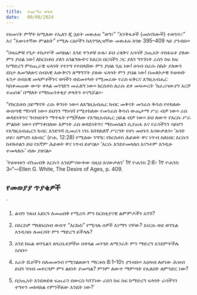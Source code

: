 ```yaml
---
title:  ተጨማሪ ሀሳብ
date:   09/08/2024
---
```



የዘመናት ምኞት ከሚለው የኤለን ጂ ኋይት መጽሐፍ “ወግ፣” “እንቅፋቶች (መሰናክሎች) ተወገዱ፣” እና “እውነተኛው ምልክት” የሚሉ ርዕሶችን ከእንግሊዝኛው መጽሐፍ ከገጽ 395–409 ላይ ያንብቡ።

“በዛሬዎቹ የጌታ ተከታዮች መካከል፣ እንደ ጥንቶቹ ሁሉ፣ ይህ ረቂቅና አሳሳች ኃጢአት ተስፋፍቶ ያለው ምን ያህል ነው! ለክርስቶስ ያለን አገልግሎትና ከእርስ በርሳችን ጋር ያለን ግንኙነት ራስን ከፍ ከፍ ከማድረግ ምስጢራዊ ፍላጎት የተነሣ የተበላሸው ምን ያህል ጊዜ ነው! ሀሳብ በራሱ ስኬት ያለውን ደስታ ለመግለጽና ሰብአዊ እውቅናን ለማግኘት ያለው ፍላጎት ምን ያህል ነው! በመለኮታዊ ትዕዛዛት ፋንታ ሰብአዊ መላምቶችንና ወጎችን ወደመተካት የሚመራው የራስ ፍቅርና እግዚአብሔር ካስቀመጠው ውጭ ቀላል መንገድን መፈለግ ነው። ክርስቶስ ለራሱ ደቀ መዛሙርት ‘ከፈሪሳውያን እርሾ ተጠበቁ’ በማለት የማስጠንቀቂያ ቃላትን ተናግሯል።-

“የክርስቶስ ኃይማኖት ራሱ ቅንነት ነው። ለእግዚአብሔር ክብር መቅናት መንፈስ ቅዱስ የተከለው ውስጣዊ ማነሳሻ ነው። ይህንን ማነሳሻ የሚተክለው የመንፈስ ቅዱስ ውጤታማ ሥራ ብቻ ነው። ራስ ወዳድነትንና ግብዝነትን ማጥፋት የሚችለው የእግዚአብሔር ኃይል ብቻ ነው። ይህ ለውጥ የእርሱ ሥራ ምልክት ነው። የምንቀበለው እምነት ራስ ወዳድነትንና ማስመሰልን ሲያጠፋ እና የራሳችንን ሳይሆን የእግዚአብሔርን ክብር እንድንሻ ሲመራን ነገሩ ከትክክለኛ ሥርዓት የሆነ መሆኑን እናውቃለን። ‘አባት ሆይ፣ ስምህን አክብር’ (ዮሐ. 12:28) የሚለው ንግግር የክርስቶስ ሕይወት ዋና ነጥብ ስለነበር እርሱን ከተከተልን ይህ የእኛም ሕይወት ዋና ነጥብ ይሆናል። ‘እርሱ እንደተመላለሰ እናንተም እንዲሁ ተመላለሱ’ ብሎ ያዘናል።

‘ትዕዛዛቱን ብንጠብቅ እርሱን እንደምናውቀው በዚህ እናውቃለን’ 1ኛ ዮሐንስ 2:6፣ 1ኛ ዮሐንስ 3።”—Ellen G. White, The Desire of Ages, p. 409.



## የመወያያ ጥያቄዎች


`
1. ልብን ንጹህ አድርጎ ለመጠበቅ የሚረዱ ምን ክርስቲያናዊ ልምምዶችን አገኙ?

2. በእርስዎ ማህበረሰብ ውስጥ “እርኩስ” የሚባሉ ሰዎች እነማን ናቸው? እነርሱ ወደ ወንጌል እንዲሳቡ ለመርዳት ምን ማድረግ ይችላሉ?

3. እንደ ክፍል ወንጌልን ለጎረቤቶቻችሁ በቀላል መንገድ ለማጋራት ምን ማድረግ እንደምትችሉ አስቡ።

4. አራት ሺሆችን ስለመመገብ የሚገልጸውን ማርቆስ 8:1–10ን ያንብቡ። አህዛብ ለሆነው ሕዝብ ይህን ንባብ መተርጎም ምን ልዩነት ያመጣል? ምንም ለውጥ ማምጣት የሌለበት ለምንድር ነው?

5. በኃጢአት እንደወደቁ ፍጡራን በውርስ ካገኘነው ራስን ከፍ ከፍ ከማድረግ ፍላጎት ራሳችንን ተግተን መከላከል የምንችለው እንዴት ነው?`